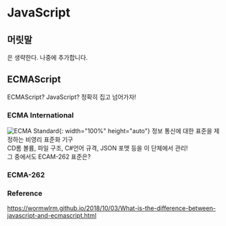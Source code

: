 # JavaScript

## 머릿말
은 생략한다. 나중에 추가합니다.

## ECMAScript
ECMAScript? JavaScript?
정확히 집고 넘어가자!
### ECMA International
![ECMA Standard](https://wormwlrm.github.io/img/posts/2018-10-03/3.png){: width="100%" height="auto"}
정보 통신에 대한 표준을 제정하는 비영리 표준화 기구   
CD롬 볼륨, 파일 구조, C#언어 규격, JSON 포맷 등을 이 단체에서 관리!   
그 중에서도 ECAM-262 표준은?   
### ECMA-262



### Reference
<https://wormwlrm.github.io/2018/10/03/What-is-the-difference-between-javascript-and-ecmascript.html>